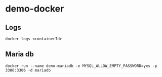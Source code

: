 # demo-docker

## Logs
    docker logs <containerId>

## Maria db

    docker run --name demo-mariadb -e MYSQL_ALLOW_EMPTY_PASSWORD=yes -p 3306:3306 -d mariadb
